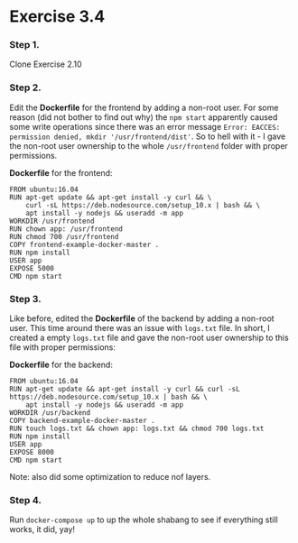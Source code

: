 # Exercise 3.4

### Step 1.
Clone Exercise 2.10

### Step 2.

Edit the **Dockerfile** for the frontend by adding a non-root user. For some reason (did not bother to find out why)
the ```npm start``` apparently caused some write operations since there was an error message 
```Error: EACCES: permission denied, mkdir '/usr/frontend/dist'```. So to hell with it - I gave the non-root
user ownership to the whole ```/usr/frontend``` folder with proper permissions.

**Dockerfile** for the frontend:
```
FROM ubuntu:16.04
RUN apt-get update && apt-get install -y curl && \
    curl -sL https://deb.nodesource.com/setup_10.x | bash && \
    apt install -y nodejs && useradd -m app
WORKDIR /usr/frontend
RUN chown app: /usr/frontend
RUN chmod 700 /usr/frontend
COPY frontend-example-docker-master .
RUN npm install
USER app
EXPOSE 5000
CMD npm start
```

### Step 3.

Like before, edited the **Dockerfile** of the backend by adding a non-root user. This time around there was an issue with
```logs.txt``` file. In short, I created a empty ```logs.txt``` file and gave the non-root user ownership to this file
with proper permissions:

**Dockerfile** for the backend:
```  
FROM ubuntu:16.04
RUN apt-get update && apt-get install -y curl && curl -sL https://deb.nodesource.com/setup_10.x | bash && \
    apt install -y nodejs && useradd -m app
WORKDIR /usr/backend
COPY backend-example-docker-master .
RUN touch logs.txt && chown app: logs.txt && chmod 700 logs.txt
RUN npm install
USER app
EXPOSE 8000
CMD npm start
```

Note: also did some optimization to reduce nof layers.

### Step 4.

Run ```docker-compose up``` to up the whole shabang to see if everything still works, it did, yay!
